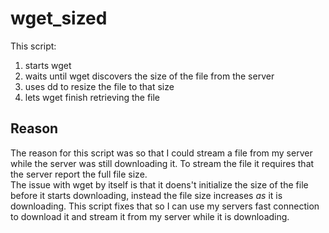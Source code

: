 wget_sized
==========

This script:

1. starts wget
2. waits until wget discovers the size of the file from the server
3. uses dd to resize the file to that size
4. lets wget finish retrieving the file

Reason
------

The reason for this script was so that I could stream a file from my server while the server was 
still downloading it.   To stream the file it requires that the server report the full file size.  
The issue with wget by itself is that it doens't initialize the size of the file before it starts 
downloading, instead the file size increases _as_ it is downloading.  This script fixes that so
I can use my servers fast connection to download it and stream it from my server while it is 
downloading.

